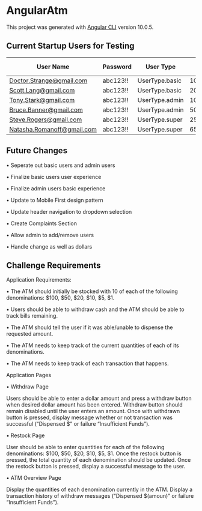 # AngularAtm

This project was generated with [Angular CLI](https://github.com/angular/angular-cli) version 10.0.5.

## Current Startup Users for Testing

|          User Name          |  Password  |    User Type     | Account Balance |
|-----------------------------|------------|------------------|-----------------|
| Doctor.Strange@gmail.com    |  abc123!!  |  UserType.basic  | 1000000         |
| Scott.Lang@gmail.com        |  abc123!!  |  UserType.basic  | 2000            |
| Tony.Stark@gmail.com        |  abc123!!  |  UserType.admin  | 1000000000      |
| Bruce.Banner@gmail.com      |  abc123!!  |  UserType.admin  | 500000          |
| Steve.Rogers@gmail.com      |  abc123!!  |  UserType.super  | 250000          |
| Natasha.Romanoff@gmail.com  |  abc123!!  |  UserType.super  | 6500000         |

## Future Changes

• Seperate out basic users and admin users

• Finalize basic users user experience

• Finalize admin users basic experience

• Update to Mobile First design pattern

• Update header navigation to dropdown selection

• Create Complaints Section

• Allow admin to add/remove users

• Handle change as well as dollars

## Challenge Requirements

Application Requirements:

• The ATM should initially be stocked with 10 of each of the following denominations: $100, $50, $20, $10, $5, $1.

• Users should be able to withdraw cash and the ATM should be able to track bills remaining.

• The ATM should tell the user if it was able/unable to dispense the requested amount.

• The ATM needs to keep track of the current quantities of each of its denominations.

• The ATM needs to keep track of each transaction that happens.

Application Pages

• Withdraw Page

Users should be able to enter a dollar amount and press a withdraw button when desired dollar amount has been entered.
Withdraw button should remain disabled until the user enters an amount.
Once with withdrawn button is pressed, display message whether or not transaction was successful (“Dispensed $<amount>” or failure “Insufficient Funds”).

• Restock Page

User should be able to enter quantities for each of the following denominations: $100, $50, $20, $10, $5, $1.
Once the restock button is pressed, the total quantity of each denomination should be updated.
Once the restock button is pressed, display a successful message to the user.

• ATM Overview Page

Display the quantities of each denomination currently in the ATM.
Display a transaction history of withdraw messages (“Dispensed $(amoun)” or failure “Insufficient Funds”).
